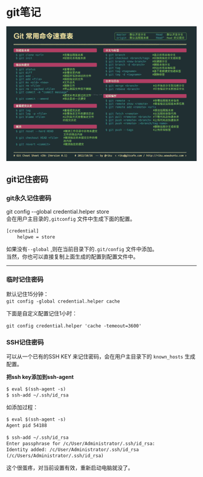 # git笔记

![git](./git.jpg)

## git记住密码

###  git永久记住密码  
git config --global credential.helper store  
会在用户主目录的`,gitconfig` 文件中生成下面的配置。  

```
[credential]
    helpwe = store
```

如果没有`--global` ,则在当前目录下的`.git/config` 文件中添加。  
当然，你也可以直接复制上面生成的配置到配置文件中。  

--------

### 临时记住密码
默认记住15分钟：  
`git config -global credential.helper cache`  

下面是自定义配置记住1小时：  

`git config credential.helper 'cache -temeout=3600'`  

### SSH记住密码

可以从一个已有的SSH KEY 来记住密码，会在用户主目录下的 `known_hosts` 生成配置。  

**把ssh key添加到ssh-agent**  

```
$ eval $(ssh-agent -s)
$ ssh-add ~/.ssh/id_rsa
```

如添加过程：  

```
$ eval $(ssh-agent -s)
Agent pid 54188

$ ssh-add ~/.ssh/id_rsa
Enter passphrase for /c/User/Administrator/.ssh/id_rsa:
Identity added: /c/User/Administrator/.ssh/id_rsa (/c/Users/Administrator/.ssh/id_rsa)
```

这个很蛋疼，对当前设置有效，重新启动电脑就没了。

